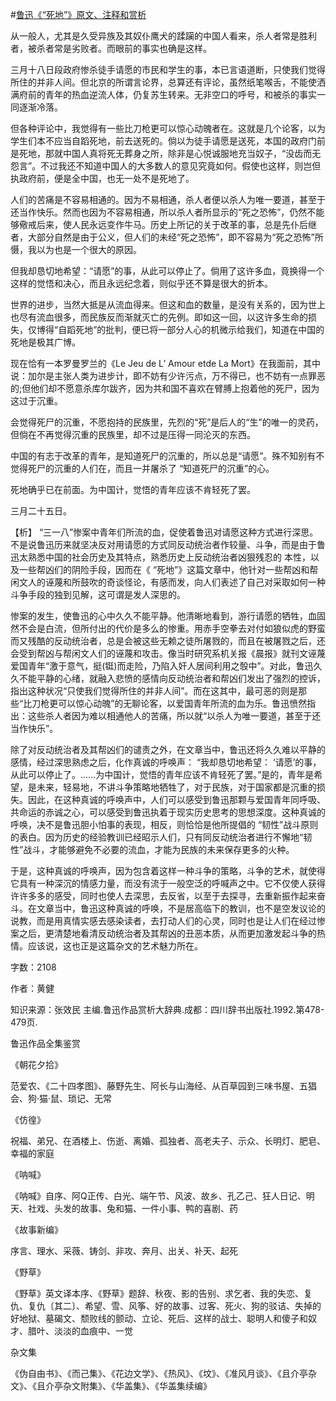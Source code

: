 #[鲁迅《“死地”》原文、注释和赏析](https://www.vrrw.net/wx/9563.html)

从一般人，尤其是久受异族及其奴仆鹰犬的蹂躏的中国人看来，杀人者常是胜利者，被杀者常是劣败者。而眼前的事实也确是这样。

三月十八日段政府惨杀徒手请愿的市民和学生的事，本已言语道断，只使我们觉得所住的并非人间。但北京的所谓言论界，总算还有评论，虽然纸笔喉舌，不能使洒满府前的青年的热血逆流人体，仍复苏生转来。无非空口的呼号，和被杀的事实一同逐渐冷落。

但各种评论中，我觉得有一些比刀枪更可以惊心动魄者在。这就是几个论客，以为学生们本不应当自蹈死地，前去送死的。倘以为徒手请愿是送死，本国的政府门前是死地，那就中国人真将死无葬身之所，除非是心悦诚服地充当奴子，“没齿而无怨言”。不过我还不知道中国人的大多数人的意见究竟如何。假使也这样，则岂但执政府前，便是全中国，也无一处不是死地了。

人们的苦痛是不容易相通的。因为不易相通，杀人者便以杀人为唯一要道，甚至于还当作快乐。然而也因为不容易相通，所以杀人者所显示的“死之恐怖”，仍然不能够儆戒后来，使人民永远变作牛马。历史上所记的关于改革的事，总是先仆后继者，大部分自然是由于公义，但人们的未经“死之恐怖”，即不容易为“死之恐怖”所慑，我以为也是一个很大的原因。

但我却恳切地希望：“请愿”的事，从此可以停止了。倘用了这许多血，竟换得一个这样的觉悟和决心，而且永远纪念着，则似乎还不算是很大的折本。

世界的进步，当然大抵是从流血得来。但这和血的数量，是没有关系的，因为世上也尽有流血很多，而民族反而渐就灭亡的先例。即如这一回，以这许多生命的损失，仅博得“自蹈死地”的批判，便已将一部分人心的机微示给我们，知道在中国的死地是极其广博。

现在恰有一本罗曼罗兰的《Le Jeu de L’ Amour etde La Mort》在我面前，其中说：加尔是主张人类为进步计，即不妨有少许污点，万不得已，也不妨有一点罪恶的;但他们却不愿意杀库尔跋齐，因为共和国不喜欢在臂膊上抱着他的死尸，因为这过于沉重。

会觉得死尸的沉重，不愿抱持的民族里，先烈的“死”是后人的“生”的唯一的灵药，但倘在不再觉得沉重的民族里，却不过是压得一同沦灭的东西。

中国的有志于改革的青年，是知道死尸的沉重的，所以总是“请愿”。殊不知别有不觉得死尸的沉重的人们在，而且一并屠杀了 “知道死尸的沉重”的心。

死地确乎已在前面。为中国计，觉悟的青年应该不肯轻死了罢。

三月二十五日。



【析】 “三一八”惨案中青年们所流的血，促使着鲁迅对请愿这种方式进行深思。不是说鲁迅历来就坚决反对用请愿的方式同反动统治者作较量、斗争，而是由于鲁迅太熟悉中国的社会历史及其特点，熟悉历史上反动统治者凶狠残忍的 本性，以及一些帮凶们的阴险手段，因而在《 “死地”》这篇文章中，他针对一些帮凶和帮闲文人的诬蔑和所鼓吹的奇谈怪论，有感而发，向人们表述了自己对采取如何一种斗争手段的独到见解，这可谓是发人深思的。

惨案的发生，使鲁迅的心中久久不能平静。他清晰地看到，游行请愿的牺牲，血固然不会是白流，但所付出的代价是多么的惨重。用赤手空拳去对付如狼似虎的野蛮而又残酷的反动统治者，总是会被这些无赖之徒所屠戮的，而且在被屠戮之后，还会受到帮凶与帮闲文人们的诬蔑和攻击。像当时研究系机关报《晨报》就刊文诬蔑爱国青年“激于意气，挺(铤)而走险，乃陷入奸人居间利用之彀中”。对此，鲁迅久久不能平静的心绪，就融入悲愤的感情向反动统治者和帮凶们发出了强烈的控诉，指出这种状况“只使我们觉得所住的并非人间”。而在这其中，最可恶的则是那些“比刀枪更可以惊心动魄”的无聊论客，以爱国青年所流的血为乐。鲁迅愤然指出：这些杀人者因为难以相通他人的苦痛，所以就“以杀人为唯一要道，甚至于还当作快乐”。

除了对反动统治者及其帮凶们的谴责之外，在文章当中，鲁迅还将久久难以平静的感情，经过深思熟虑之后，化作真诚的呼唤声： “我却恳切地希望： ‘请愿’的事，从此可以停止了。……为中国计，觉悟的青年应该不肯轻死了罢。”是的，青年是希望，是未来，轻易地，不讲斗争策略地牺牲了，对于民族，对于国家都是沉重的损失。因此，在这种真诚的呼唤声中，人们可以感受到鲁迅那颗与爱国青年同呼吸、共命运的赤诚之心，可以感受到鲁迅执着于现实历史思考的思想深度。这种真诚的呼唤，决不是鲁迅胆小怕事的表现，相反，则恰恰是他所提倡的 “韧性”战斗原则的表白。因为历史的经验教训已经昭示人们，只有同反动统治者进行不懈地“韧性”战斗，才能够避免不必要的流血，才能为民族的未来保存更多的火种。

于是，这种真诚的呼唤声，因为包含着这样一种斗争的策略，斗争的艺术，就使得它具有一种深沉的情感力量，而没有流于一般空泛的呼喊声之中。它不仅使人获得许许多多的感受，同时也使人去深思，去反省，以至于去探寻，去重新振作起来奋斗。在文章当中，鲁迅这种真诚的呼唤，不是居高临下的教训，也不是空发议论的说教，而是用真情实感去感染读者，去打动人们的心灵，同时也是让人们在经过惨案之后，更清楚地看清反动统治者及其帮凶的丑恶本质，从而更加激发起斗争的热情。应该说，这也正是这篇杂文的艺术魅力所在。

字数：2108

作者：黄健

知识来源：张效民 主编.鲁迅作品赏析大辞典.成都：四川辞书出版社.1992.第478-479页.

鲁迅作品全集鉴赏

《朝花夕拾》

范爱农、《二十四孝图》、藤野先生、阿长与山海经、从百草园到三味书屋、五猖会、狗·猫·鼠、琐记、无常

《仿徨》

祝福、弟兄、在酒楼上、伤逝、离婚、孤独者、高老夫子、示众、长明灯、肥皂、幸福的家庭

《呐喊》

《呐喊》自序、阿Q正传、白光、端午节、风波、故乡、孔乙己、狂人日记、明天、社戏、头发的故事、兔和猫、一件小事、鸭的喜剧、药

《故事新编》

序言、理水、采薇、铸剑、非攻、奔月、出关、补天、起死

《野草》

《野草》英文译本序、《野草》题辞、秋夜、影的告别、求乞者、我的失恋、复仇、复仇〔其二〕、希望、雪、风筝、好的故事、过客、死火、狗的驳诘、失掉的好地狱、墓碣文、颓败线的颤动、立论、死后、这样的战士、聪明人和傻子和奴才、腊叶、淡淡的血痕中、一觉

杂文集

《伪自由书》、《而己集》、《花边文学》、《热风》、《坟》、《准风月谈》、《且介亭杂文》、《且介亭杂文附集》、《华盖集》、《华盖集续编》

